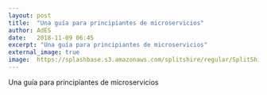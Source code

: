 ```yaml
---
layout: post
title:  "Una guía para principiantes de microservicios"
author: AdES
date:   2018-11-09 06:45
excerpt: "Una guía para principiantes de microservicios"
external_image: true
image:  https://splashbase.s3.amazonaws.com/splitshire/regular/SplitShire_IMG_7044-2-384x253.jpg
---
```

Una guía para principiantes de microservicios